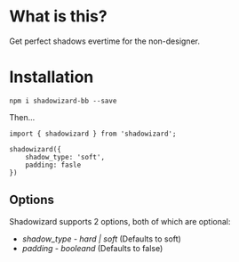 # What is this?

Get perfect shadows evertime for the non-designer.

# Installation

`npm i shadowizard-bb --save`

Then...

```
import { shadowizard } from 'shadowizard';

shadowizard({
    shadow_type: 'soft',
    padding: fasle
})
```

## Options

Shadowizard supports 2 options, both of which are optional:

* *shadow_type* - _hard | soft_ (Defaults to soft)
* *padding* - _booleand_ (Defaults to false)